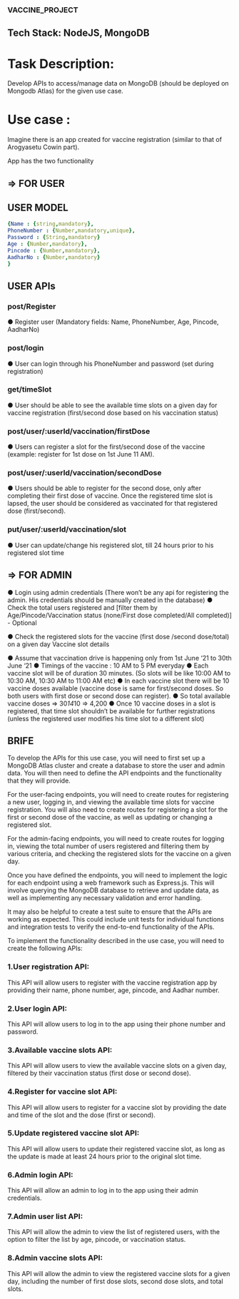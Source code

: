 ### VACCINE_PROJECT

## Tech Stack: NodeJS, MongoDB

# Task Description:
Develop APIs to access/manage data on MongoDB (should be deployed on Mongodb
Atlas) for the given use case.

# Use case : 
Imagine there is an app created for vaccine registration (similar to that of Arogyasetu Cowin part).

App has the two functionality 


## => FOR USER

## USER MODEL
```yaml
{Name : {string,mandatory},
PhoneNumber : {Number,mandatory,unique},
Password : {String,mandatory}
Age : {Number,mandatory},
Pincode : {Number,mandatory},
AadharNo : {Number,mandatory}
}
```
## USER APIs
### post/Register
● Register user (Mandatory fields: Name, PhoneNumber, Age, Pincode, AadharNo)

### post/login
● User can login through his PhoneNumber and password (set during registration)

### get/timeSlot
● User should be able to see the available time slots on a given day for vaccine
registration (first/second dose based on his vaccination status)

### post/user/:userId/vaccination/firstDose
● Users can register a slot for the first/second dose of the vaccine (example:
register for 1st dose on 1st June 11 AM).

### post/user/:userId/vaccination/secondDose
● Users should be able to register for the second dose, only after completing their
first dose of vaccine. Once the registered time slot is lapsed, the user should be
considered as vaccinated for that registered dose (first/second).

### put/user/:userId/vaccination/slot
● User can update/change his registered slot, till 24 hours prior to his registered
slot time




## => FOR ADMIN

● Login using admin credentials (There won’t be any api for registering the admin.
His credentials should be manually created in the database)
● Check the total users registered and [filter them by Age/Pincode/Vaccination
status (none/First dose completed/All completed)] - Optional

● Check the registered slots for the vaccine (first dose /second dose/total) on a
given day
Vaccine slot details

● Assume that vaccination drive is happening only from 1st June ‘21 to 30th June
‘21
● Timings of the vaccine : 10 AM to 5 PM everyday
● Each vaccine slot will be of duration 30 minutes. (So slots will be like 10:00 AM to
10:30 AM, 10:30 AM to 11:00 AM etc)
● In each vaccine slot there will be 10 vaccine doses available (vaccine dose is
same for first/second doses. So both users with first dose or second dose can
register).
● So total available vaccine doses => 30*14*10 => 4,200
● Once 10 vaccine doses in a slot is registered, that time slot shouldn’t be available
for further registrations (unless the registered user modifies his time slot to a
different slot)












## BRIFE
To develop the APIs for this use case, you will need to first set up a MongoDB Atlas cluster and create a database to store the user and admin data. You will then need to define the API endpoints and the functionality that they will provide.

For the user-facing endpoints, you will need to create routes for registering a new user, logging in, and viewing the available time slots for vaccine registration. You will also need to create routes for registering a slot for the first or second dose of the vaccine, as well as updating or changing a registered slot.

For the admin-facing endpoints, you will need to create routes for logging in, viewing the total number of users registered and filtering them by various criteria, and checking the registered slots for the vaccine on a given day.

Once you have defined the endpoints, you will need to implement the logic for each endpoint using a web framework such as Express.js. This will involve querying the MongoDB database to retrieve and update data, as well as implementing any necessary validation and error handling.

It may also be helpful to create a test suite to ensure that the APIs are working as expected. This could include unit tests for individual functions and integration tests to verify the end-to-end functionality of the APIs.





To implement the functionality described in the use case, you will need to create the following APIs:

### 1.User registration API:
This API will allow users to register with the vaccine registration app by providing their name, phone number, age, pincode, and Aadhar number.

### 2.User login API: 
This API will allow users to log in to the app using their phone number and password.

### 3.Available vaccine slots API:
 This API will allow users to view the available vaccine slots on a given day, filtered by their vaccination status (first dose or second dose).

### 4.Register for vaccine slot API: 
This API will allow users to register for a vaccine slot by providing the date and time of the slot and the dose (first or second).

### 5.Update registered vaccine slot API: 
This API will allow users to update their registered vaccine slot, as long as the update is made at least 24 hours prior to the original slot time.

### 6.Admin login API: 
This API will allow an admin to log in to the app using their admin credentials.

### 7.Admin user list API: 
This API will allow the admin to view the list of registered users, with the option to filter the list by age, pincode, or vaccination status.

### 8.Admin vaccine slots API: 
This API will allow the admin to view the registered vaccine slots for a given day, including the number of first dose slots, second dose slots, and total slots.